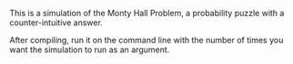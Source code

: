 This is a simulation of the Monty Hall Problem, a probability puzzle with a counter-intuitive answer.

After compiling, run it on the command line with the number of times you want the simulation to run as an argument.
